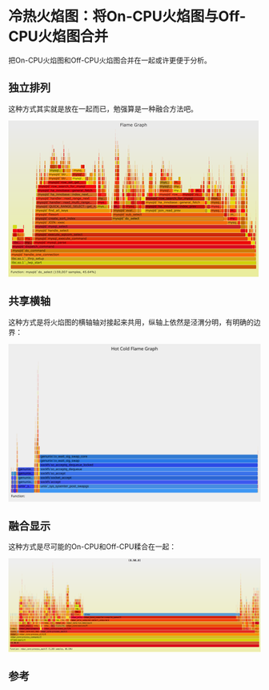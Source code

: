 # 冷热火焰图：将On-CPU火焰图与Off-CPU火焰图合并

把On-CPU火焰图和Off-CPU火焰图合并在一起或许更便于分析。


## 独立排列

这种方式其实就是放在一起而已，勉强算是一种融合方法吧。

![冷热火焰图组合-独立排列](../img/linux/cpu-mysql-filt-500.png)

## 共享横轴

这种方式是将火焰图的横轴轴对接起来共用，纵轴上依然是泾渭分明，有明确的边界：

![冷热火焰图组合-共享横轴](../img/linux/hotcoldthread-kernel.svg)

## 融合显示

这种方式是尽可能的On-CPU和Off-CPU糅合在一起：

![冷热火焰图组合-融合显示](../img/linux/eflame-blocking.png)



## 参考
